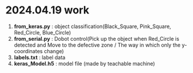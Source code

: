 # 2024.04.19 work
1. **from_keras.py** : object classification(Black_Square, Pink_Square, Red_Circle, Blue_Circle)
2. **from_serial.py** : Dobot control(Pick up the object when Red_Circle is detected and Move to the defective zone / The way in which only the y-coordinates change)
3. **labels.txt** : label data
4. **keras_Model.h5** : model file (made by teachable machine)
